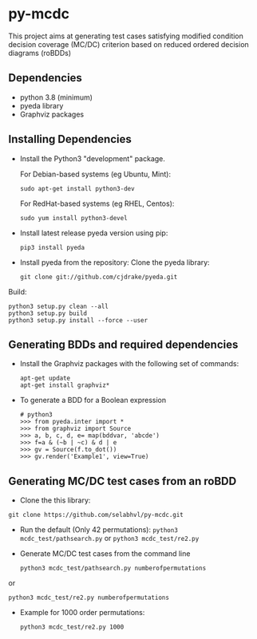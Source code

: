 # py-mcdc
This project aims at generating test cases satisfying modified condition decision coverage (MC/DC) criterion based on reduced ordered decision diagrams (roBDDs)

## Dependencies
- python 3.8 (minimum)
- pyeda library
- Graphviz packages

## Installing Dependencies
- Install the Python3 "development" package.

  For Debian-based systems (eg Ubuntu, Mint):

  `sudo apt-get install python3-dev`

  For RedHat-based systems (eg RHEL, Centos):

   `sudo yum install python3-devel`

- Install latest release pyeda version using pip:

   `pip3 install pyeda`

- Install pyeda from the repository:
  Clone the pyeda library:

  `git clone git://github.com/cjdrake/pyeda.git`

Build:
```
python3 setup.py clean --all
python3 setup.py build
python3 setup.py install --force --user
```

## Generating BDDs and required dependencies

- Install the Graphviz packages with the following set of commands: 
    
    ```
    apt-get update
    apt-get install graphviz*
    ```
- To generate a BDD for a Boolean expression
    ```
    # python3
    >>> from pyeda.inter import *
    >>> from graphviz import Source
    >>> a, b, c, d, e= map(bddvar, 'abcde')
    >>> f=a & (~b | ~c) & d | e
    >>> gv = Source(f.to_dot())
    >>> gv.render('Example1', view=True)
    ```
## Generating MC/DC test cases from an roBDD
- Clone the this library:

 `git clone https://github.com/selabhvl/py-mcdc.git`

- Run the default (Only 42 permutations): 
  `python3 mcdc_test/pathsearch.py`
  or 
  `python3 mcdc_test/re2.py`

- Generate MC/DC test cases from the command line

  `python3 mcdc_test/pathsearch.py numberofpermutations`

or 

  `python3 mcdc_test/re2.py numberofpermutations`
- Example for 1000 order permutations:

  `python3 mcdc_test/re2.py 1000`



      


